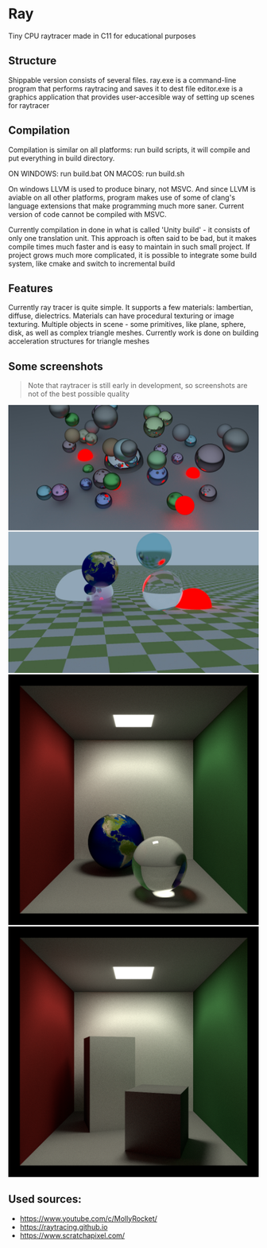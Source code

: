 # Ray

Tiny CPU raytracer made in C11 for educational purposes

## Structure 

Shippable version consists of several files.
ray.exe is a command-line program that performs raytracing and saves it to dest file
editor.exe is a graphics application that provides user-accesible way of setting up scenes 
for raytracer

## Compilation 

Compilation is similar on all platforms: run build scripts, it will compile and put everything in build directory.

ON WINDOWS:
run build.bat
ON MACOS:
run build.sh

On windows LLVM is used to produce binary, not MSVC. And since LLVM is aviable on all other platforms, program makes use of some of clang's language extensions that make programming much more saner. Current version of code cannot be compiled with MSVC.

Currently compilation in done in what is called 'Unity build' - it consists of only one translation unit. This approach is often said to be bad, but it makes compile times much faster and is easy to maintain in such small project.
If project grows much more complicated, it is possible to integrate some build system, like cmake and switch to incremental build

## Features

Currently ray tracer is quite simple.
It supports a few materials: lambertian, diffuse, dielectrics. Materials can have procedural texturing or image texturing.
Multiple objects in scene - some primitives, like plane, sphere, disk, as well as complex triangle meshes.
Currently work is done on building acceleration structures for triangle meshes

## Some screenshots

> Note that raytracer is still early in development, so screenshots are not of the best possible quality 

![Screenshot1](screenshots/0-1024rp.jpg)
![Screenshot2](screenshots/1-128.jpg)
![Screenshot3](screenshots/cornellbox1-8192rp-9m.png)
![Screenshot4](screenshots/cornellbox2-8192rp-36m.png)

## Used sources:
* https://www.youtube.com/c/MollyRocket/ 
* https://raytracing.github.io
* https://www.scratchapixel.com/
